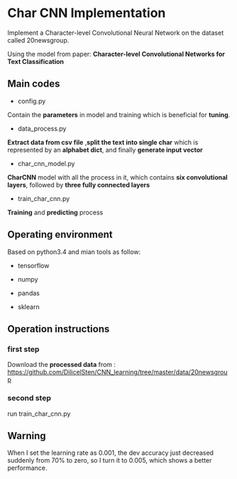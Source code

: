 # Char CNN Implementation
Implement a Character-level Convolutional Neural Network on the dataset called 20newsgroup.

Using the model from paper: **Character-level Convolutional Networks for Text Classification**


## Main codes
* config.py

Contain the **parameters** in model and training which is beneficial for **tuning**.

* data_process.py

**Extract data from csv file** ,**split the text into single char** which is represented by an **alphabet dict**, and finally **generate input vector**

* char_cnn_model.py

**CharCNN** model with all the process in it, which contains **six convolutional layers**, followed by **three fully connected layers**

* train_char_cnn.py

**Training** and **predicting** process

## Operating environment
Based on python3.4 and mian tools as follow:

* tensorflow

* numpy

* pandas

* sklearn


## Operation instructions
### first step
Download the **processed data** from :
https://github.com/DilicelSten/CNN_learning/tree/master/data/20newsgroup
### second step
run train_char_cnn.py

## Warning

When I set the learning rate as 0.001, the dev accuracy just decreased suddenly from 70% to zero, so I turn it to 0.005, which shows a better performance.


